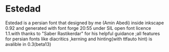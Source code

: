 # Estedad
Estedad is a persian font that designed by me (Amin Abedi) inside inkscape 0.92 and generated with font forge 20:55 under SIL open font licence 1.1.with thanks to "Saber Rastikerdar" for his helpful guidance 
;all features for persian fonts like diacritics ,kerning and hinting(with ttfauto hint) is avalible in 0.3(beta13)
